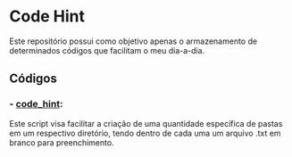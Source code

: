 # Code Hint

Este repositório possui como objetivo apenas o armazenamento de determinados códigos que facilitam o meu dia-a-dia.

## Códigos

### - [code_hint](./source_code/create_folders.py):

Este script visa facilitar a criação de uma quantidade específica de pastas em um respectivo diretório, tendo dentro de cada uma um arquivo .txt em branco para preenchimento.
